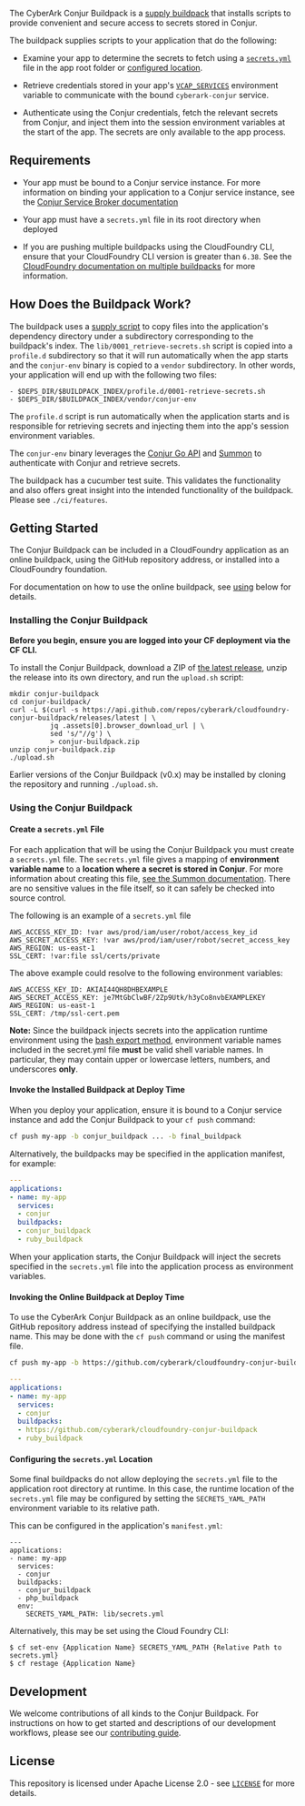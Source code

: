 The CyberArk Conjur Buildpack is a [supply buildpack](https://docs.cloudfoundry.org/buildpacks/understand-buildpacks.html#supply-script)
that installs scripts to provide convenient and secure access to secrets stored
in Conjur.

The buildpack supplies scripts to your application that do the following:

+ Examine your app to determine the secrets to fetch using a [`secrets.yml`](https://cyberark.github.io/summon/#secrets.yml)
  file in the app root folder or [configured location](#secrets_yaml).

+ Retrieve credentials stored in your app's [`VCAP_SERVICES`](https://docs.run.pivotal.io/devguide/deploy-apps/environment-variable.html#VCAP-SERVICES)
  environment variable to communicate with the bound `cyberark-conjur` service.

+ Authenticate using the Conjur credentials, fetch the relevant secrets from
  Conjur, and inject them into the session environment variables at the start of
  the app. The secrets are only available to the app process.

## Requirements

+ Your app must be bound to a Conjur service instance. For more information on
  binding your application to a Conjur service instance, see the [Conjur Service Broker documentation](https://github.com/cyberark/conjur-service-broker#bind-your-application-to-the-conjur-service)

+ Your app must have a `secrets.yml` file in its root directory when deployed

+ If you are pushing multiple buildpacks using the CloudFoundry CLI, 
  ensure that your CloudFoundry CLI version is greater than `6.38`. See 
  the [CloudFoundry documentation on multiple buildpacks](https://docs.cloudfoundry.org/buildpacks/use-multiple-buildpacks.html)
  for more information.

## How Does the Buildpack Work?

The buildpack uses a [supply script](https://docs.cloudfoundry.org/buildpacks/understand-buildpacks.html#supply-script)
to copy files into the application's dependency directory under a subdirectory
corresponding to the buildpack's index. The `lib/0001_retrieve-secrets.sh`
script is copied into a `profile.d` subdirectory so that it will run automatically
when the app starts and the `conjur-env` binary is copied to a `vendor`
subdirectory. In other words, your application will end up with the following
two files:

```
- $DEPS_DIR/$BUILDPACK_INDEX/profile.d/0001-retrieve-secrets.sh
- $DEPS_DIR/$BUILDPACK_INDEX/vendor/conjur-env
```

The `profile.d` script is run automatically when the application starts and is
responsible for retrieving secrets and injecting them into the app's session
environment variables.

The `conjur-env` binary leverages the [Conjur Go API](https://github.com/cyberark/conjur-api-go)
and [Summon](https://github.com/cyberark/summon) to authenticate with Conjur and
retrieve secrets.

The buildpack has a cucumber test suite. This validates the functionality and
also offers great insight into the intended functionality of the buildpack.
Please see `./ci/features`.

## Getting Started

The Conjur Buildpack can be included in a CloudFoundry application as an online
buildpack, using the GitHub repository address, or installed into a
CloudFoundry foundation.

For documentation on how to use the online buildpack, see [using](#online)
below for details.

### Installing the Conjur Buildpack

**Before you begin, ensure you are logged into your CF deployment via the CF CLI.**

To install the Conjur Buildpack, download a ZIP of [the latest release](https://github.com/cyberark/cloudfoundry-conjur-buildpack/releases),
unzip the release into its own directory, and run the `upload.sh` script:
```
mkdir conjur-buildpack
cd conjur-buildpack/
curl -L $(curl -s https://api.github.com/repos/cyberark/cloudfoundry-conjur-buildpack/releases/latest | \
          jq .assets[0].browser_download_url | \
          sed 's/"//g') \
          > conjur-buildpack.zip
unzip conjur-buildpack.zip
./upload.sh
```

Earlier versions of the Conjur Buildpack (v0.x) may be installed by cloning the
repository and running `./upload.sh`.

### Using the Conjur Buildpack

#### Create a `secrets.yml` File

For each application that will be using the Conjur Buildpack you must create a
`secrets.yml` file. The `secrets.yml` file gives a mapping of **environment
variable name** to a **location where a secret is stored in Conjur**. For more
information about creating this file, [see the Summon documentation](https://cyberark.github.io/summon/#secrets.yml).
There are no sensitive values in the file itself, so it can safely be checked into source control.

The following is an example of a `secrets.yml` file

```
AWS_ACCESS_KEY_ID: !var aws/prod/iam/user/robot/access_key_id
AWS_SECRET_ACCESS_KEY: !var aws/prod/iam/user/robot/secret_access_key
AWS_REGION: us-east-1
SSL_CERT: !var:file ssl/certs/private
```

The above example could resolve to the following environment variables:

```
AWS_ACCESS_KEY_ID: AKIAI44QH8DHBEXAMPLE
AWS_SECRET_ACCESS_KEY: je7MtGbClwBF/2Zp9Utk/h3yCo8nvbEXAMPLEKEY
AWS_REGION: us-east-1
SSL_CERT: /tmp/ssl-cert.pem
```

**Note:** Since the buildpack injects secrets into the application runtime
environment using the [bash export method](https://www.gnu.org/savannah-checkouts/gnu/bash/manual/bash.html#index-export),
environment variable names included in the secret.yml file **must** be valid
shell variable names. In particular, they may contain upper or lowercase letters,
numbers, and underscores **only**.

#### Invoke the Installed Buildpack at Deploy Time

When you deploy your application, ensure it is bound to a Conjur service instance
and add the Conjur Buildpack to your `cf push` command:

```sh
cf push my-app -b conjur_buildpack ... -b final_buildpack
```

Alternatively, the buildpacks may be specified in the application manifest, for
example:

```yaml
---
applications:
- name: my-app
  services:
  - conjur
  buildpacks:
  - conjur_buildpack
  - ruby_buildpack
```

When your application starts, the Conjur Buildpack will inject the secrets
specified in the `secrets.yml` file into the application process as environment
variables.

#### <a name="online"></a> Invoking the Online Buildpack at Deploy Time

To use the CyberArk Conjur Buildpack as an online buildpack, use the GitHub
repository address instead of specifying the installed buildpack name. This may
be done with the `cf push` command or using the manifest file.

```sh
cf push my-app -b https://github.com/cyberark/cloudfoundry-conjur-buildpack ... -b final_buildpack
```

```yaml
---
applications:
- name: my-app
  services:
  - conjur
  buildpacks:
  - https://github.com/cyberark/cloudfoundry-conjur-buildpack
  - ruby_buildpack
```

#### <a name="secrets_yaml"></a> Configuring the `secrets.yml` Location

Some final buildpacks do not allow deploying the `secrets.yml` file to the application
root directory at runtime. In this case, the runtime location of the `secrets.yml`
file may be configured by setting the `SECRETS_YAML_PATH` environment variable to
its relative path.

This can be configured in the application's `manifest.yml`:
```
---
applications:
- name: my-app
  services:
  - conjur
  buildpacks:
  - conjur_buildpack
  - php_buildpack
  env:
    SECRETS_YAML_PATH: lib/secrets.yml
```

Alternatively, this may be set using the Cloud Foundry CLI:
```
$ cf set-env {Application Name} SECRETS_YAML_PATH {Relative Path to secrets.yml}
$ cf restage {Application Name}
```

## Development

We welcome contributions of all kinds to the Conjur Buildpack. For instructions on
how to get started and descriptions of our development workflows, please see our
[contributing guide](CONTRIBUTING.md). 

## License

This repository is licensed under Apache License 2.0 - see [`LICENSE`](LICENSE) for more details.
